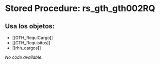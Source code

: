 # Stored Procedure: rs_gth_gth002RQ

## Usa los objetos:
- [[GTH_RequiCargo]]
- [[GTH_Requisitos]]
- [[rhh_cargos]]

*No code available.*
